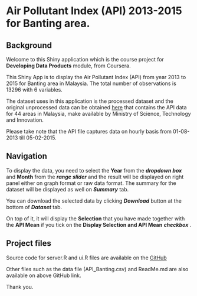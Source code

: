 # Air Pollutant Index (API) 2013-2015 for Banting area.

## Background
Welcome to this Shiny application which is the course project for **Developing Data Products** module, from Coursera. 

This Shiny App is to display the Air Pollutant Index (API) from year 2013 to 2015 for Banting area in Malaysia.
The total number of observations is 13296 with 6 variables.

The dataset uses in this application is the processed dataset and the original unprocessed data can be obtained [here](http://data.gov.my/view.php?view=280) that contains the API data for 44 areas in Malaysia, make available by Ministry of Science, Technology and Innovation.

Please take note that the API file captures data on hourly basis from 01-08-2013 till 05-02-2015.


## Navigation
To display the data, you need to select the **Year** from the _**dropdown box**_ and **Month** from the _**range slider**_ and the result will be displayed on right panel either on graph format or raw data format. The summary for the dataset will be displayed as well on _**Summary**_ tab.

You can download the selected data by clicking _**Download**_ button at the bottom of _**Dataset**_ tab.

On top of it, it will display the **Selection** that you have made together with the **API Mean** if you tick on the **Display Selection and API Mean** _**checkbox**_ .


## Project files 
Source code for server.R and ui.R files are available on the [GitHub](https://github.com/chiajh/DevelopDataProduct)  

Other files such as the data file (API_Banting.csv) and ReadMe.md are also available on above GitHub link.

Thank you.




